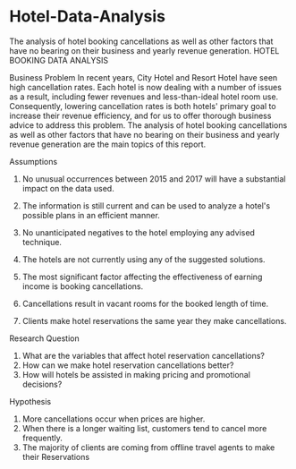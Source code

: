 # Hotel-Data-Analysis
The analysis of hotel booking cancellations as well as other factors that have no bearing on their business and yearly revenue generation.
HOTEL BOOKING DATA ANALYSIS

Business Problem
In recent years, City Hotel and Resort Hotel have seen high cancellation rates.
Each hotel is now dealing with a number of issues as a result, including fewer
revenues and less-than-ideal hotel room use. Consequently, lowering
cancellation rates is both hotels' primary goal to increase their revenue efficiency, and for us to offer thorough business advice
to address this problem.
The analysis of hotel booking cancellations as well as other factors that have
no bearing on their business and yearly revenue generation are the main topics
of this report.

Assumptions
1. No unusual occurrences between 2015 and 2017 will have a substantial
impact on the data used.
2. The information is still current and can be used to analyze a hotel's possible
plans in an efficient manner.
3. No unanticipated negatives to the hotel employing any advised
technique.

4. The hotels are not currently using any of the suggested solutions.
5. The most significant factor affecting the effectiveness of earning income is booking
cancellations.
6. Cancellations result in vacant rooms for the booked length of time.
7. Clients make hotel reservations the same year they make cancellations.

Research Question
1. What are the variables that affect hotel reservation cancellations?
2. How can we make hotel reservation cancellations better?
3. How will hotels be assisted in making pricing and promotional decisions?

Hypothesis
1. More cancellations occur when prices are higher.
2. When there is a longer waiting list, customers tend to cancel more
frequently.
3. The majority of clients are coming from offline travel agents to make their
Reservations
